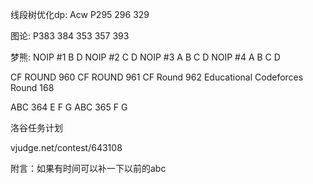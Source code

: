 线段树优化dp:
Acw P295 296 329

图论:
P383 384 353 357 393

梦熊:
NOIP #1 B D
NOIP #2 C D
NOIP #3 A B C D
NOIP #4 A B C D

CF ROUND 960
CF ROUND 961
CF Round 962
Educational Codeforces Round 168

ABC 364 E F G
ABC 365 F G

洛谷任务计划

vjudge.net/contest/643108

附言：如果有时间可以补一下以前的abc